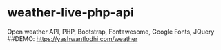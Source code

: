 # weather-live-php-api
Open weather API, PHP, Bootstrap, Fontawesome, Google Fonts, JQuery <br>
##DEMO: https://yashwantlodhi.com/weather
